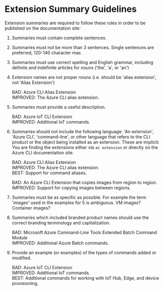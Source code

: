 # Extension Summary Guidelines

Extension summaries are required to follow these rules in order to be published
on the documentation site:
 
1. Summaries must contain complete sentences.
2. Summaries must not be more than 3 sentences. Single sentences are preferred, 120-140 character max.
3. Summaries must use correct spelling and English grammar, including definite and indefinite articles for nouns ('the', 'a', or 'an')
4. Extension names are not proper nouns  (i.e. should be 'alias extension', not 'Alias Extension')
 
    BAD: Azure CLI Alias Extension  
    IMPROVED: The Azure CLI alias extension.
 
4. Summaries must provide a useful description.
 
    BAD: Azure IoT CLI Extension  
    IMPROVED: Additional IoT commands.
 
5. Summaries should not include the following language: 'An extension', 'Azure CLI', 'command-line', or other language that refers to the CLI product or the object being installed as an extension. These are implicit: You are finding the extensions either via `az extension` or directly on the Azure CLI documentation site.
 
    BAD: Azure CLI Alias Extension  
    IMPROVED: The Azure CLI alias extension.  
    BEST: Support for command aliases.
 
    BAD: An Azure CLI Extension that copies images from region to region.  
    IMPROVED: Support for copying images between regions.
 
6. Summaries must be as specific as possible. For example the term 'images' used in the examples for 5 is ambiguous. VM images? Container images?
 
7. Summaries which included branded product names should use the correct branding terminology and capitalization.
 
    BAD: Microsoft Azure Command-Line Tools Extended Batch Command Module  
    IMPROVED: Additional Azure Batch commands.
 
8. Provide an example (or examples) of the types of commands added or modified.
 
    BAD: Azure IoT CLI Extension  
    IMPROVED: Additional IoT commands.  
    BEST: Additional commands for working with IoT Hub, Edge, and device provisioning.
